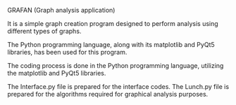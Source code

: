 GRAFAN (Graph analysis application)

It is a simple graph creation program designed to perform analysis using different types of graphs.

The Python programming language, along with its matplotlib and PyQt5 libraries, has been used for this program.

The coding process is done in the Python programming language, utilizing the matplotlib and PyQt5 libraries.

The Interface.py file is prepared for the interface codes. The Lunch.py file is prepared for the algorithms required for graphical analysis purposes.
